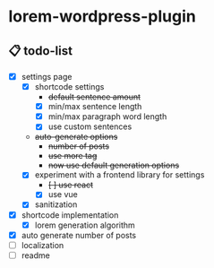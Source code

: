 # lorem-wordpress-plugin

## 📋 todo-list

- [x] settings page
  - [x] shortcode settings
    - ~~default sentence amount~~
    - [x] min/max sentence length
    - [x] min/max paragraph word length
    - [x] use custom sentences
  - ~~auto-generate options~~
    - ~~number of posts~~
    - ~~use more tag~~
    - ~~now use default generation options~~
  - [x] experiment with a frontend library for settings
    - ~~[ ] use react~~
    - [x] use vue
  - [x] sanitization
- [x] shortcode implementation
  - [x] lorem generation algorithm
- [x] auto generate number of posts
- [ ] localization
- [ ] readme
